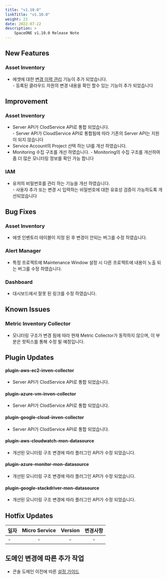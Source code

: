 ```yaml
---
title: "v1.10.0"
linkTitle: "v1.10.0"
weight: 23
date: 2022-07-22
description: >
    SpaceONE v1.10.0 Release Note
---
```


## New Features
  ### Asset Inventory
  - 에셋에 대한 [변경 이력 관리](https://spaceone-io.notion.site/Asset-Change-History-3a303c219f02485e9c49af3677ea650d) 기능이 추가 되었습니다.<br>
    \- 등록된 클라우드 자원의 변경 내용을 확인 할수 있는 기능이 추가 되었습니다
## Improvement
  ### Asset Inventory
  - Server API가 ClodService API로 통합 되었습니다.<br>
    \- Server API가 CloudService API로 통합됨에 따라 기존의 Server API는 지원이 되지 않습니다
  - Service Account의 Project 선택 하는 UI를 개선 하였습니다.
  - Monitoring 수집 구조를 개선 하였습니다.
    \- Monitoring의 수집 구조를 개선하여 좀 더 많은 모니터링 정보를 확인 가능 합니다
  ### IAM
  - 유저의 비밀번호를 관리 하는 기능을 개선 하였습니다.<br>
    \- 사용자 추가 또는 변경 시 입력하는 비밀번호에 대한 유효성 검증이 가능하도록 개선되었습니다
## Bug Fixes
  ### Asset Inventory
  - 에셋 인벤토리 테이블이 지정 된 후 변경이 안되는 버그를 수정 하였습니다.
  ### Alert Manager
  - 특정 프로젝트에 Maintenance Window 설정 시 다른 프로젝트에 내용이 노출 되는 버그를 수정 하였습니다.
  ### Dashboard
  - 대시보드에서 잘못 된 링크를 수정 하였습니다.

## Known Issues
  ### Metric Inventory Collector
  - 모니터링 구조가 변경 됨에 따라 현재 Metric Collector가 동작하지 않으며, 이 부분은 핫픽스를 통해 수정 될 예정입니다.

## Plugin Updates
  #### plugin-aws-ec2-inven-collector
  - Server API가 ClodService API로 통합 되었습니다.
  #### plugin-azure-vm-inven-collector
  - Server API가 ClodService API로 통합 되었습니다.
  #### plugin-google-cloud-inven-collector
  - Server API가 ClodService API로 통합 되었습니다.
  #### plugin-aws-cloudwatch-mon-datasource
  - 개선된 모니터링 구조 변경에 따라 플러그인 API가 수정 되었습니다.
  #### plugin-azure-monitor-mon-datasource
  - 개선된 모니터링 구조 변경에 따라 플러그인 API가 수정 되었습니다.
  #### plugin-google-stackdriver-mon-datasource
  - 개선된 모니터링 구조 변경에 따라 플러그인 API가 수정 되었습니다.

## Hotfix Updates
| 일자 | Micro Service | Version | 변경사항 |
|-----|:-------------:|:-------:|:------:|
| -   |       -       |    -    |  -     |

## 도메인 변경에 따른 추가 작업
- 콘솔 도메인 이전에 따른 [설정 가이드](https://www.notion.so/spaceone-io/b7d2004fbe4148e784d7fc49983398ae)
